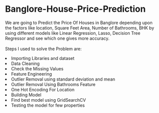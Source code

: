 # Banglore-House-Price-Prediction

We are going to Predict the Price Of Houses in Banglore depending upon the factors like location, Square Feet Area, Number of Bathrooms, BHK by using different models like Linear Regression, Lasso, Decision Tree Regressor and see which one gives more accuracy.<br>
<br>Steps I used to solve the Problem are:
<li>Importing Libraries and dataset
<li>Data Cleaning
<li>Check the Missing Values
<li>Feature Engineering
<li>Outlier Removal using standard deviation and mean
<li>Outlier Removal Using Bathrooms Feature
<li>One Hot Encoding For Location
<li>Building Model
<li>Find best model using GridSearchCV
<li>Testing the model for few properties
